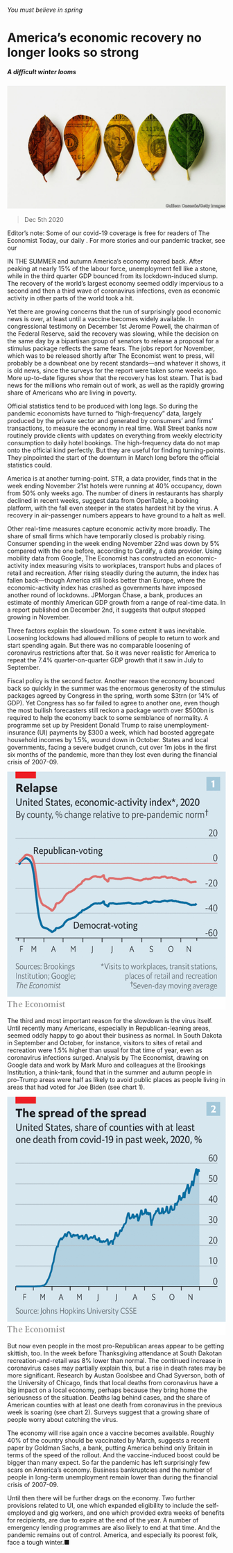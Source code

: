 ###### You must believe in spring

# America’s economic recovery no longer looks so strong 

##### A difficult winter looms 

![image](images/20201205_USD001.jpg) 

> Dec 5th 2020 


Editor’s note: Some of our covid-19 coverage is free for readers of The Economist Today, our daily . For more stories and our pandemic tracker, see our 


IN THE SUMMER and autumn America’s economy roared back. After peaking at nearly 15% of the labour force, unemployment fell like a stone, while in the third quarter GDP bounced from its lockdown-induced slump. The recovery of the world’s largest economy seemed oddly impervious to a second and then a third wave of coronavirus infections, even as economic activity in other parts of the world took a hit.


Yet there are growing concerns that the run of surprisingly good economic news is over, at least until a vaccine becomes widely available. In congressional testimony on December 1st Jerome Powell, the chairman of the Federal Reserve, said the recovery was slowing, while the decision on the same day by a bipartisan group of senators to release a proposal for a stimulus package reflects the same fears. The jobs report for November, which was to be released shortly after The Economist went to press, will probably be a downbeat one by recent standards—and whatever it shows, it is old news, since the surveys for the report were taken some weeks ago. More up-to-date figures show that the recovery has lost steam. That is bad news for the millions who remain out of work, as well as the rapidly growing share of Americans who are living in poverty.



Official statistics tend to be produced with long lags. So during the pandemic economists have turned to “high-frequency” data, largely produced by the private sector and generated by consumers’ and firms’ transactions, to measure the economy in real time. Wall Street banks now routinely provide clients with updates on everything from weekly electricity consumption to daily hotel bookings. The high-frequency data do not map onto the official kind perfectly. But they are useful for finding turning-points. They pinpointed the start of the downturn in March long before the official statistics could.


America is at another turning-point. STR, a data provider, finds that in the week ending November 21st hotels were running at 40% occupancy, down from 50% only weeks ago. The number of diners in restaurants has sharply declined in recent weeks, suggest data from OpenTable, a booking platform, with the fall even steeper in the states hardest hit by the virus. A recovery in air-passenger numbers appears to have ground to a halt as well.


Other real-time measures capture economic activity more broadly. The share of small firms which have temporarily closed is probably rising. Consumer spending in the week ending November 22nd was down by 5% compared with the one before, according to Cardify, a data provider. Using mobility data from Google, The Economist has constructed an economic-activity index measuring visits to workplaces, transport hubs and places of retail and recreation. After rising steadily during the autumn, the index has fallen back—though America still looks better than Europe, where the economic-activity index has crashed as governments have imposed another round of lockdowns. JPMorgan Chase, a bank, produces an estimate of monthly American GDP growth from a range of real-time data. In a report published on December 2nd, it suggests that output stopped growing in November.


Three factors explain the slowdown. To some extent it was inevitable. Loosening lockdowns had allowed millions of people to return to work and start spending again. But there was no comparable loosening of coronavirus restrictions after that. So it was never realistic for America to repeat the 7.4% quarter-on-quarter GDP growth that it saw in July to September.


Fiscal policy is the second factor. Another reason the economy bounced back so quickly in the summer was the enormous generosity of the stimulus packages agreed by Congress in the spring, worth some $3trn (or 14% of GDP). Yet Congress has so far failed to agree to another one, even though the most bullish forecasters still reckon a package worth over $500bn is required to help the economy back to some semblance of normality. A programme set up by President Donald Trump to raise unemployment-insurance (UI) payments by $300 a week, which had boosted aggregate household incomes by 1.5%, wound down in October. States and local governments, facing a severe budget crunch, cut over 1m jobs in the first six months of the pandemic, more than they lost even during the financial crisis of 2007-09.

![image](images/20201205_USC077.png) 



The third and most important reason for the slowdown is the virus itself. Until recently many Americans, especially in Republican-leaning areas, seemed oddly happy to go about their business as normal. In South Dakota in September and October, for instance, visitors to sites of retail and recreation were 1.5% higher than usual for that time of year, even as coronavirus infections surged. Analysis by The Economist, drawing on Google data and work by Mark Muro and colleagues at the Brookings Institution, a think-tank, found that in the summer and autumn people in pro-Trump areas were half as likely to avoid public places as people living in areas that had voted for Joe Biden (see chart 1).

![image](images/20201205_USC075.png) 



But now even people in the most pro-Republican areas appear to be getting skittish, too. In the week before Thanksgiving attendance at South Dakotan recreation-and-retail was 8% lower than normal. The continued increase in coronavirus cases may partially explain this, but a rise in death rates may be more significant. Research by Austan Goolsbee and Chad Syverson, both of the University of Chicago, finds that local deaths from coronavirus have a big impact on a local economy, perhaps because they bring home the seriousness of the situation. Deaths lag behind cases, and the share of American counties with at least one death from coronavirus in the previous week is soaring (see chart 2). Surveys suggest that a growing share of people worry about catching the virus.


The economy will rise again once a vaccine becomes available. Roughly 40% of the country should be vaccinated by March, suggests a recent paper by Goldman Sachs, a bank, putting America behind only Britain in terms of the speed of the rollout. And the vaccine-induced boost could be bigger than many expect. So far the pandemic has left surprisingly few scars on America’s economy. Business bankruptcies and the number of people in long-term unemployment remain lower than during the financial crisis of 2007-09.


Until then there will be further drags on the economy. Two further provisions related to UI, one which expanded eligibility to include the self-employed and gig workers, and one which provided extra weeks of benefits for recipients, are due to expire at the end of the year. A number of emergency lending programmes are also likely to end at that time. And the pandemic remains out of control. America, and especially its poorest folk, face a tough winter.■

